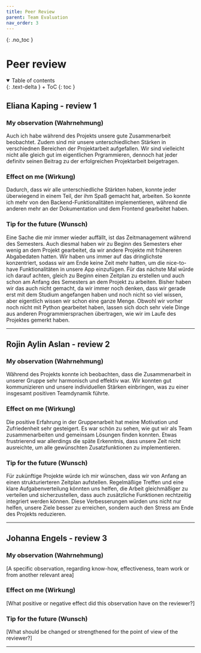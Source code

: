 ```yaml
---
title: Peer Review
parent: Team Evaluation
nav_order: 3
---
```


{: .no_toc }
# Peer review

<details open markdown="block">
{: .text-delta }
<summary>Table of contents</summary>
+ ToC
{: toc }
</details>

## Eliana Kaping - review 1

### My observation (Wahrnehmung)

Auch ich habe während des Projekts unsere gute Zusammenarbeit beobachtet. Zudem sind mir unsere unterschiedlichen Stärken in verschiednen Bereichen der Projektarbeit aufgefallen. Wir sind vielleicht nicht alle gleich gut im eigentlichen Prgrammieren, dennoch hat jeder definitv seinen Beitrag zu der erfolgreichen Projektarbeit beigetragen.

### Effect on me (Wirkung)

Dadurch, dass wir alle unterschiedliche Stärkten haben, konnte jeder überwiegend in einem Teil, der ihm Spaß gemacht hat, arbeiten. So konnte ich mehr von den Backend-Funktionalitäten implementieren, während die anderen mehr an der Dokumentation und dem Frontend gearbeitet haben.

### Tip for the future (Wunsch)

Eine Sache die mir immer wieder auffällt, ist das Zeitmanagement während des Semesters. Auch diesmal haben wir zu Beginn des Semesters eher wenig an dem Projekt gearbeitet, da wir andere Projekte mit frühereren Abgabedaten hatten. Wir haben uns immer auf das dringlichste konzentriert, sodass wir am Ende keine Zeit mehr hatten, um die nice-to-have Funktionalitäten in unsere App einzufügen. Für das nächste Mal würde ich darauf achten, gleich zu Beginn einen Zeitplan zu erstellen und auch schon am Anfang des Semesters an dem Projekt zu arbeiten. Bisher haben wir das auch nicht gemacht, da wir immer noch denken, dass wir gerade erst mit dem Studium angefangen haben und noch nicht so viel wissen, aber eigentlich wissen wir schon eine ganze Menge. Obwohl wir vorher noch nicht mit Python gearbeitet haben, lassen sich doch sehr viele Dinge aus anderen Programmiersprachen übertragen, wie wir im Laufe des Projektes gemerkt haben.

---

## Rojin Aylin Aslan - review 2

### My observation (Wahrnehmung)

Während des Projekts konnte ich beobachten, dass die Zusammenarbeit in unserer Gruppe sehr harmonisch und effektiv war. Wir konnten gut kommunizieren und unsere individuellen Stärken einbringen, was zu einer insgesamt positiven Teamdynamik führte.

### Effect on me (Wirkung)

Die positive Erfahrung in der Gruppenarbeit hat meine Motivation und Zufriedenheit sehr gesteigert. Es war schön zu sehen, wie gut wir als Team zusammenarbeiten und gemeinsam Lösungen finden konnten. Etwas frustrierend war allerdings die späte Erkenntnis, dass unsere Zeit nicht ausreichte, um alle gewünschten Zusatzfunktionen zu implementieren.

### Tip for the future (Wunsch)

Für zukünftige Projekte würde ich mir wünschen, dass wir von Anfang an einen strukturierteren Zeitplan aufstellen. Regelmäßige Treffen und eine klare Aufgabenverteilung könnten uns helfen, die Arbeit gleichmäßiger zu verteilen und sicherzustellen, dass auch zusätzliche Funktionen rechtzeitig integriert werden können. Diese Verbesserungen würden uns nicht nur helfen, unsere Ziele besser zu erreichen, sondern auch den Stress am Ende des Projekts reduzieren.

---

## Johanna Engels - review 3

### My observation (Wahrnehmung)

[A specific observation, regarding know-how, effectiveness, team work or from another relevant area]

### Effect on me (Wirkung)

[What positive or negative effect did this observation have on the reviewer?]

### Tip for the future (Wunsch)

[What should be changed or strengthened for the point of view of the reviewer?]

---